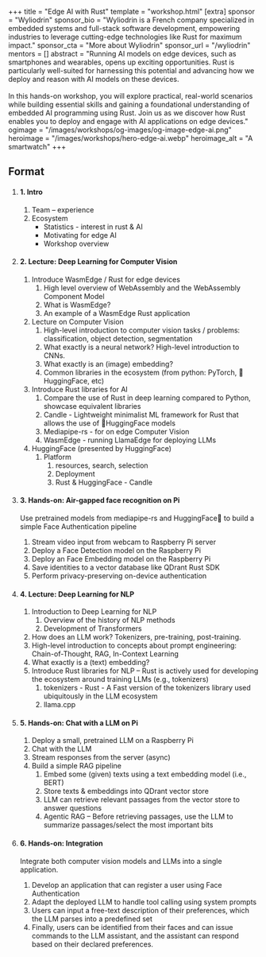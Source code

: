 +++
title = "Edge AI with Rust"
template = "workshop.html"
[extra]
  sponsor = "Wyliodrin"
  sponsor_bio = "Wyliodrin is a French company specialized in embedded systems and full-stack software development, empowering industries to leverage cutting-edge technologies like Rust for maximum impact."
  sponsor_cta = "More about Wyliodrin"
  sponsor_url = "/wyliodrin"
  mentors = []
  abstract = "Running AI models on edge devices, such as smartphones and wearables, opens up exciting opportunities. Rust is particularly well-suited for harnessing this potential and advancing how we deploy and reason with AI models on these devices.<br><br>In this hands-on workshop, you will explore practical, real-world scenarios while building essential skills and gaining a foundational understanding of embedded AI programming using Rust. Join us as we discover how Rust enables you to deploy and engage with AI applications on edge devices."
  ogimage = "/images/workshops/og-images/og-image-edge-ai.png"
  heroimage = "/images/workshops/hero-edge-ai.webp"
  heroimage_alt = "A smartwatch"
+++

<div class="">
  <h2 class="mb-7">Format</h2>
  <ol class="syllabus">
    <li class="mb-7 border">
      <h4>1. Intro</h4>
      <div>
        <ol>
          <li class="mb-2">Team – experience</li>
          <li>Ecosystem
            <ul>
              <li>Statistics - interest in rust & AI</li>
              <li>Motivating for edge AI</li>
              <li>Workshop overview</li>
            </ul>
          </li>
        </ol>
      </div>
    </li>
    <li class="mb-7 border">
      <h4>2. Lecture: Deep Learning for Computer Vision</h4>
      <div>
        <ol>
          <li class="mb-2">
            Introduce WasmEdge / Rust for edge devices
            <ol>
              <li>High level overview of WebAssembly and the WebAssembly Component Model</li>
              <li>What is WasmEdge?</li>
              <li>An example of a WasmEdge Rust application</li>
            </ol>
          </li>
          <li class="mb-2">
            Lecture on Computer Vision
            <ol>
              <li>High-level introduction to computer vision tasks / problems: classification, object detection, segmentation</li>
              <li>What exactly is a neural network? High-level introduction to CNNs.</li>
              <li>What exactly is an (image) embedding?</li>
              <li>Common libraries in the ecosystem (from python: PyTorch, 🤗HuggingFace, etc)</li>
            </ol>
          </li>
          <li class="mb-2">
            Introduce Rust libraries for AI
            <ol>
              <li>Compare the use of Rust in deep learning compared to Python, showcase equivalent libraries</li>
              <li>Candle - Lightweight minimalist ML framework for Rust that allows the use of 🤗HuggingFace models</li>
              <li>Mediapipe-rs - for on edge Computer Vision</li>
              <li>WasmEdge - running LlamaEdge for deploying LLMs</li>
            </ol>
          </li>
          <li>
            HuggingFace (presented by HuggingFace)
            <ol>
              <li>Platform
                <ol>
                  <li>resources, search, selection</li>
                  <li>Deployment</li>
                  <li>Rust & HuggingFace - Candle</li>
                </ol>
              </li>
            </ol>
          </li>
        </ol>
      </div>
    </li>
    <li class="mb-7 border">
      <h4>3. Hands-on: Air-gapped face recognition on Pi</h4>
      <div>
        <p>Use pretrained models from mediapipe-rs and HuggingFace🤗 to build a simple Face
          Authentication pipeline</p>
          <ol>
            <li>Stream video input from webcam to Raspberry Pi server</li>
            <li>Deploy a Face Detection model on the Raspberry Pi</li>
            <li>Deploy an Face Embedding model on the Raspberry Pi</li>
            <li>Save identities to a vector database like QDrant Rust SDK</li>
            <li>Perform privacy-preserving on-device authentication</li>
          </ol>
      </div>
    </li>
    <li class="mb-7 border">
      <h4>4. Lecture: Deep Learning for NLP</h4>
      <div>
        <ol>
          <li class="mb-2">Introduction to Deep Learning for NLP
            <ol>
              <li>Overview of the history of NLP methods</li>
              <li>Development of Transformers</li>
            </ol>
          </li>
          <li class="mb-2">How does an LLM work? Tokenizers, pre-training, post-training.</li>
          <li class="mb-2">High-level introduction to concepts about prompt engineering: Chain-of-Thought, RAG, In-Context Learning</li>
          <li class="mb-2">What exactly is a (text) embedding?</li>
          <li class="mb-2">
            Introduce Rust libraries for NLP – Rust is actively used for developing the ecosystem around training LLMs (e.g., tokenizers)
            <ol>
              <li>tokenizers - Rust - A Fast version of the tokenizers library used ubiquitously in the LLM ecosystem</li>
              <li>llama.cpp</li>
            </ol>
          </li>
        </ol>
      </div>
    </li>
    <li class="mb-7 border">
      <h4>5. Hands-on: Chat with a LLM on Pi</h4>
      <div>
        <ol>
          <li class="mb-2">Deploy a small, pretrained LLM on a Raspberry Pi</li>
          <li class="mb-2">Chat with the LLM</li>
          <li class="mb-2">Stream responses from the server (async)</li>
          <li class="mb-2">
            Build a simple RAG pipeline
            <ol>
              <li>Embed some (given) texts using a text embedding model (i.e., BERT)</li>
              <li>Store texts & embeddings into QDrant vector store</li>
              <li>LLM can retrieve relevant passages from the vector store to answer questions</li>
              <li>Agentic RAG – Before retrieving passages, use the LLM to summarize passages/select the most important bits</li>
            </ol>
          </li>
        </ol>
      </div>
    </li>
    <li class="mb-7 border">
      <h4>6. Hands-on: Integration</h4>
      <div>
        <p>Integrate both computer vision models and LLMs into a single application.</p>
        <ol>
          <li class="mb-2">Develop an application that can register a user using Face Authentication</li>
          <li class="mb-2">Adapt the deployed LLM to handle tool calling using system prompts</li>
          <li class="mb-2">Users can input a free-text description of their preferences, which the LLM parses into a predefined set</li>
          <li class="mb-2">Finally, users can be identified from their faces and can issue commands to the LLM assistant, and the assistant can respond based on their declared preferences.</li>
        </ol>
      </div>
    </li>
  </ol>
</p>
</div>
